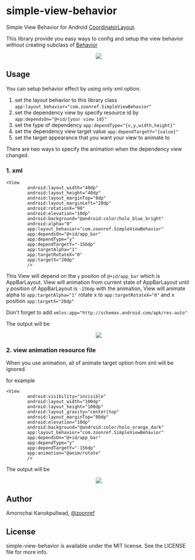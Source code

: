 # simple-view-behavior

Simple View Behavior for Android [CoordinatorLayout](http://developer.android.com/reference/android/support/design/widget/CoordinatorLayout.html).

This library provide you easy ways to config and setup the view behavior without creating subclass of
[Behavior](http://developer.android.com/reference/android/support/design/widget/CoordinatorLayout.Behavior.html)

<p align="center"><img src="https://raw.githubusercontent.com/zoonooz/simple-view-behavior/master/screenshot/example.gif"/></p>

## Usage
You can setup behavior effect by using only xml option.

1. set the layout behavior to this library class `app:layout_behavior="com.zoonref.SimpleViewBehavior"`
2. set the dependency view by specify resource id by `app:dependsOn="@+id/{your view id}"`
3. set the type of dependency `app:dependType="{x,y,width,height}"`
4. set the dependency view target value `app:dependTargetY="{value}"`
5. set the target appearance that you want your view to animate to

There are two ways to specify the animation when the dependency view changed.

### 1. xml

```
<View
        android:layout_width="40dp"
        android:layout_height="40dp"
        android:layout_marginTop="8dp"
        android:layout_marginLeft="20dp"
        android:rotationX="90"
        android:elevation="10dp"
        android:background="@android:color/holo_blue_bright"
        android:alpha="0"
        app:layout_behavior="com.zoonref.SimpleViewBehavior"
        app:dependsOn="@+id/app_bar"
        app:dependType="y"
        app:dependTargetY="-156dp"
        app:targetAlpha="1"
        app:targetRotateX="0"
        app:targetX="20dp"
        />
```

This View will depend on the `y` positon of `@+id/app_bar`  which is AppBarLayout. View will animation from current state of AppBarLayout until
y position of AppBarLayout is `-156dp` with the animation, View will animate alpha to `app:targetAlpha="1"` rotate x to `app:targetRotateX="0"`
and x position `app:targetX="20dp"`

Don't forget to add `xmlns:app="http://schemas.android.com/apk/res-auto"`

The output will be

<p align="center"><img src="https://raw.githubusercontent.com/zoonooz/simple-view-behavior/master/screenshot/xml.gif"/></p>

### 2. view animation resource file

When you use animation, all of animate target option from xml will be ignored.

for example

```
<View
        android:visibility="invisible"
        android:layout_width="100dp"
        android:layout_height="100dp"
        android:layout_gravity="center|top"
        android:layout_marginTop="80dp"
        android:elevation="10dp"
        android:background="@android:color/holo_orange_dark"
        app:layout_behavior="com.zoonref.SimpleViewBehavior"
        app:dependsOn="@+id/app_bar"
        app:dependType="y"
        app:dependTargetY="-156dp"
        app:animation="@anim/rotate"
        />
```

The output will be

<p align="center"><img src="https://raw.githubusercontent.com/zoonooz/simple-view-behavior/master/screenshot/resource.gif"/></p>

## Author

Amornchai Kanokpullwad, [@zoonref](https://twitter.com/zoonref)

## License

simple-view-behavior is available under the MIT license. See the LICENSE file for more info.
